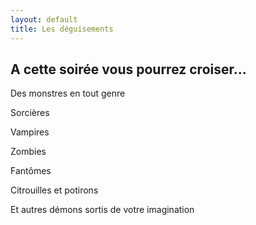 ```yaml
---
layout: default
title: Les déguisements
---
```


## A cette soirée vous pourrez croiser...

Des monstres en tout genre

Sorcières

Vampires

Zombies

Fantômes

Citrouilles et potirons

Et autres démons sortis de votre imagination